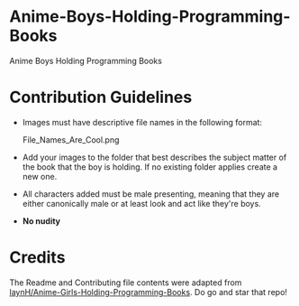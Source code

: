 # Anime-Boys-Holding-Programming-Books
Anime Boys Holding Programming Books

# Contribution Guidelines

* Images must have descriptive file names in the following format:

    File_Names_Are_Cool.png

* Add your images to the folder that best describes the subject matter of the book that the boy is holding. If no existing folder applies create a new one.

* All characters added must be male presenting, meaning that they are either canonically male or at least look and act like they're boys. 
    
* __No nudity__

# Credits
The Readme and Contributing file contents were adapted from [laynH/Anime-Girls-Holding-Programming-Books](https://github.com/laynH/Anime-Girls-Holding-Programming-Books/). Do go and star that repo!
